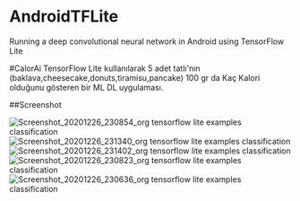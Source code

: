 # AndroidTFLite
 Running a deep convolutional neural network in Android using TensorFlow Lite

 #CalorAi
  TensorFlow Lite kullanılarak 5 adet tatlı'nın (baklava,cheesecake,donuts,tiramisu,pancake)
  100 gr da Kaç Kalori olduğunu gösteren bir ML DL uygulaması.

##Screenshot

![Screenshot_20201226_230854_org tensorflow lite examples classification](https://user-images.githubusercontent.com/37152719/103158995-16bca500-47d5-11eb-924a-566c588624e2.jpg)
![Screenshot_20201226_231340_org tensorflow lite examples classification](https://user-images.githubusercontent.com/37152719/103158996-17edd200-47d5-11eb-8ca2-1e899272d17a.jpg)
![Screenshot_20201226_231402_org tensorflow lite examples classification](https://user-images.githubusercontent.com/37152719/103158997-17edd200-47d5-11eb-8a94-4965b77a029d.jpg)
![Screenshot_20201226_230823_org tensorflow lite examples classification](https://user-images.githubusercontent.com/37152719/103158998-18866880-47d5-11eb-82be-a8761964e89b.jpg)
![Screenshot_20201226_230636_org tensorflow lite examples classification](https://user-images.githubusercontent.com/37152719/103158999-18866880-47d5-11eb-9ca7-584e5e567807.jpg)
